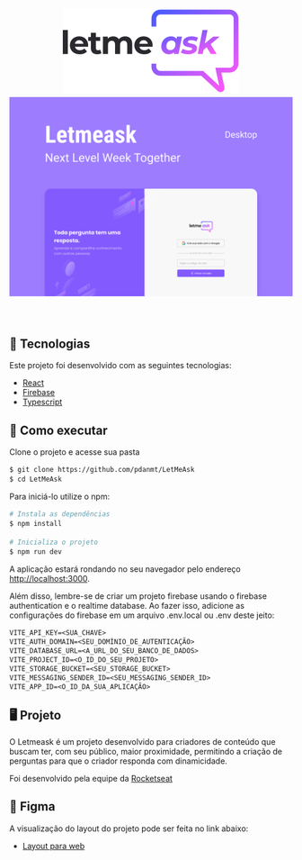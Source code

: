 <h1 align='center'>
    <img src='public/logo.svg' /><br />
    <img src='public/cover.svg' />
</h1>
<br/ >

## 🧪 Tecnologias
Este projeto foi desenvolvido com as seguintes tecnologias:

- [React](https://react.dev/)
- [Firebase](https://firebase.google.com/?hl=pt-br)
- [Typescript](https://www.typescriptlang.org/)

## 🚀 Como executar

Clone  o projeto e acesse sua pasta

```bash
$ git clone https://github.com/pdanmt/LetMeAsk
$ cd LetMeAsk
```
Para iniciá-lo utilize o npm:
```bash
# Instala as dependências
$ npm install

# Inicializa o projeto
$ npm run dev
```
A aplicação estará rondando no seu navegador pelo endereço [http://localhost:3000](http://localhost:3000).

Além disso, lembre-se de criar um projeto firebase usando o firebase authentication e o realtime database. Ao fazer isso, adicione as configurações do firebase em um arquivo .env.local ou .env deste jeito:

```dotenv
VITE_API_KEY=<SUA_CHAVE>
VITE_AUTH_DOMAIN=<SEU_DOMÍNIO_DE_AUTENTICAÇÃO>
VITE_DATABASE_URL=<A_URL_DO_SEU_BANCO_DE_DADOS>
VITE_PROJECT_ID=<O_ID_DO_SEU_PROJETO>
VITE_STORAGE_BUCKET=<SEU_STORAGE_BUCKET>
VITE_MESSAGING_SENDER_ID=<SEU_MESSAGING_SENDER_ID>
VITE_APP_ID=<O_ID_DA_SUA_APLICAÇÃO>
```

## 🖥️ Projeto
O Letmeask é um projeto desenvolvido para criadores de conteúdo que buscam ter, com seu público, maior proximidade, permitindo a criação de perguntas para que o criador responda com dinamicidade.

Foi desenvolvido pela equipe da [Rocketseat](https://www.rocketseat.com.br)

## 📝 Figma
A visualização do layout do projeto pode ser feita no link abaixo:

- [Layout para web](https://www.figma.com/design/CAEUMAHiUggQrw24ssbMoK/Letmeask-(Community)?node-id=0-1&node-type=canvas&t=FeXYgKiKoAi6rXRG-0)

